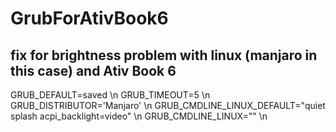 # GrubForAtivBook6
fix for brightness problem with linux (manjaro in this case) and Ativ Book 6
------------------------------------------------------------

GRUB_DEFAULT=saved \n
GRUB_TIMEOUT=5 \n
GRUB_DISTRIBUTOR='Manjaro' \n
GRUB_CMDLINE_LINUX_DEFAULT="quiet splash acpi_backlight=video" \n
GRUB_CMDLINE_LINUX="" \n
